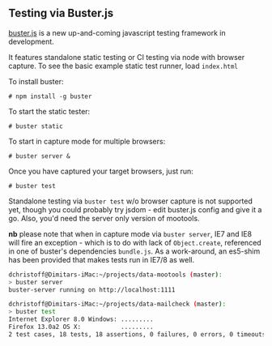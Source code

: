 Testing via Buster.js
---------------------

[buster.js](http://busterjs.org) is a new up-and-coming javascript testing framework in development.

It features standalone static testing or CI testing via node with browser capture.
To see the basic example static test runner, load  `index.html`

To install buster:

    # npm install -g buster

To start the static tester:

    # buster static

To start in capture mode for multiple browsers:

    # buster server &

Once you have captured your target browsers, just run:

    # buster test

Standalone testing via `buster test` w/o browser capture is not supported yet, though you could probably try jsdom - edit buster.js config and give it a go. Also, you'd need the server only version of mootools.

**nb** please note that when in capture mode via `buster server`, IE7 and IE8 will fire an exception - which is to do with lack of `Object.create`, referenced in one of buster's dependencies `bundle.js`. As a work-around, an es5-shim has been provided that makes tests run in IE7/8 as well.

```sh
dchristoff@Dimitars-iMac:~/projects/data-mootools (master):
> buster server
buster-server running on http://localhost:1111

dchristoff@Dimitars-iMac:~/projects/data-mailcheck (master):
> buster test
Internet Explorer 8.0 Windows: .........
Firefox 13.0a2 OS X:           .........
2 test cases, 18 tests, 18 assertions, 0 failures, 0 errors, 0 timeouts
```
